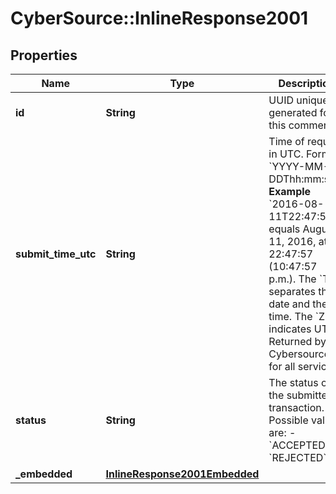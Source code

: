 # CyberSource::InlineResponse2001

## Properties
Name | Type | Description | Notes
------------ | ------------- | ------------- | -------------
**id** | **String** | UUID uniquely generated for this comments.  | [optional] 
**submit_time_utc** | **String** | Time of request in UTC. Format: &#x60;YYYY-MM-DDThh:mm:ssZ&#x60; **Example** &#x60;2016-08-11T22:47:57Z&#x60; equals August 11, 2016, at 22:47:57 (10:47:57 p.m.). The &#x60;T&#x60; separates the date and the time. The &#x60;Z&#x60; indicates UTC.  Returned by Cybersource for all services.  | [optional] 
**status** | **String** | The status of the submitted transaction. Possible values are: - &#x60;ACCEPTED&#x60; - &#x60;REJECTED&#x60;  | [optional] 
**_embedded** | [**InlineResponse2001Embedded**](InlineResponse2001Embedded.md) |  | [optional] 


